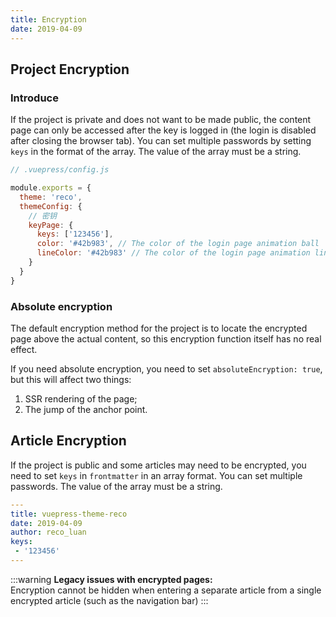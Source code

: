 ```yaml
---
title: Encryption
date: 2019-04-09
---
```


## Project Encryption

### Introduce

If the project is private and does not want to be made public, the content page can only be accessed after the key is logged in (the login is disabled after closing the browser tab). You can set multiple passwords by setting `keys` in the format of the array. The value of the array must be a string.

```javascript
// .vuepress/config.js

module.exports = {
  theme: 'reco',
  themeConfig: {
    // 密钥
    keyPage: {
      keys: ['123456'],
      color: '#42b983', // The color of the login page animation ball
      lineColor: '#42b983' // The color of the login page animation line
    }
  }  
}  
```

### Absolute encryption <Badge text="1.1.2+" />

The default encryption method for the project is to locate the encrypted page above the actual content, so this encryption function itself has no real effect.

If you need absolute encryption, you need to set `absoluteEncryption: true`, but this will affect two things:
1. SSR rendering of the page;
2. The jump of the anchor point.

## Article Encryption

If the project is public and some articles may need to be encrypted, you need to set `keys` in `frontmatter` in an array format. You can set multiple passwords. The value of the array must be a string.

```yaml
---
title: vuepress-theme-reco
date: 2019-04-09
author: reco_luan
keys:
 - '123456'
---
```

:::warning
**Legacy issues with encrypted pages:**  
Encryption cannot be hidden when entering a separate article from a single encrypted article (such as the navigation bar)
:::